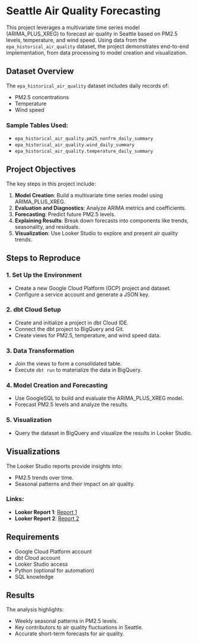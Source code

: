 # Seattle Air Quality Forecasting

This project leverages a multivariate time series model (ARIMA_PLUS_XREG) to forecast air quality in Seattle based on PM2.5 levels, temperature, and wind speed. Using data from the `epa_historical_air_quality` dataset, the project demonstrates end-to-end implementation, from data processing to model creation and visualization.

## Dataset Overview

The `epa_historical_air_quality` dataset includes daily records of:
- PM2.5 concentrations
- Temperature
- Wind speed

### Sample Tables Used:
- `epa_historical_air_quality.pm25_nonfrm_daily_summary`
- `epa_historical_air_quality.wind_daily_summary`
- `epa_historical_air_quality.temperature_daily_summary`

## Project Objectives

The key steps in this project include:
1. **Model Creation**: Build a multivariate time series model using ARIMA_PLUS_XREG.
2. **Evaluation and Diagnostics**: Analyze ARIMA metrics and coefficients.
3. **Forecasting**: Predict future PM2.5 levels.
4. **Explaining Results**: Break down forecasts into components like trends, seasonality, and residuals.
5. **Visualization**: Use Looker Studio to explore and present air quality trends.

## Steps to Reproduce

### 1. Set Up the Environment
- Create a new Google Cloud Platform (GCP) project and dataset.
- Configure a service account and generate a JSON key.

### 2. dbt Cloud Setup
- Create and initialize a project in dbt Cloud IDE.
- Connect the dbt project to BigQuery and Git.
- Create views for PM2.5, temperature, and wind speed data.

### 3. Data Transformation
- Join the views to form a consolidated table.
- Execute `dbt run` to materialize the data in BigQuery.

### 4. Model Creation and Forecasting
- Use GoogleSQL to build and evaluate the ARIMA_PLUS_XREG model.
- Forecast PM2.5 levels and analyze the results.

### 5. Visualization
- Query the dataset in BigQuery and visualize the results in Looker Studio.

## Visualizations

The Looker Studio reports provide insights into:
- PM2.5 trends over time.
- Seasonal patterns and their impact on air quality.

### Links:
- **Looker Report 1**: [Report 1](https://lookerstudio.google.com/reporting/7eb64f89-e097-4a5d-82f3-e92c8a7c9636)
- **Looker Report 2**: [Report 2](https://lookerstudio.google.com/reporting/51db085a-d098-4935-a345-990d21d3c6be)

## Requirements
- Google Cloud Platform account
- dbt Cloud account
- Looker Studio access
- Python (optional for automation)
- SQL knowledge

## Results
The analysis highlights:
- Weekly seasonal patterns in PM2.5 levels.
- Key contributors to air quality fluctuations in Seattle.
- Accurate short-term forecasts for air quality.

